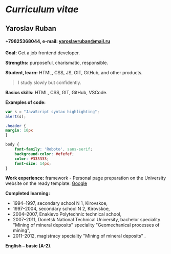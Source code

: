 # _Curriculum vitae_
## Yaroslav Ruban
#### +79825368044, e-mail: yaroslavruban@mail.ru
__Goal:__ Get a job frontend developer.

__Strengths:__ purposeful, charismatic, responsible.

__Student, learn:__ HTML, CSS, JS, GIT, GitHub, and other products.
> I study slowly but confidently.

__Basics skills:__ HTML, CSS, GIT, GitHub, VSCode.

__Examples of code:__
```javascript
var s = "JavaScript syntax highlighting";
alert(s);
``````
```css
.header {
margin: 10px
}
```

```css
body {
    font-family: 'Roboto', sans-serif;
    background-color: #efefef;
    color: #333333;
    font-size: 14px;
}
```

__Work experience:__ framework - Personal page preparation on the University website on the ready template: [Google](https://masters.donntu.org/2012/igg/ruban/indexe.htm)

__Completed learning:__ 
* 1994–1997, secondary school N 1, Kirovskoe,
* 1997–2004, secondary school N 2, Kirovskoe,
* 2004–2007, Enakievo Polytechnic technical school,
* 2007–2011, Donetsk National Technical University, bachelor speciality "Mining of mineral deposits" speciality "Geomechanical processes of mining",
* 2011–2012, magistracy speciality "Mining of mineral deposits" .

__English – basic (A-2).__ 
